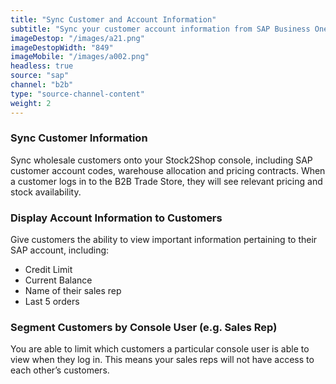 ```yaml
---
title: "Sync Customer and Account Information"
subtitle: "Sync your customer account information from SAP Business One to the B2B Trade Store."
imageDestop: "/images/a21.png"
imageDestopWidth: "849"
imageMobile: "/images/a002.png"
headless: true
source: "sap"
channel: "b2b"
type: "source-channel-content"
weight: 2
---
```


### Sync Customer Information
Sync wholesale customers onto your Stock2Shop console, including SAP customer account codes, warehouse allocation and pricing contracts. When a customer logs in to the B2B Trade Store, they will see relevant pricing and stock availability. 

### Display Account Information to Customers
Give customers the ability to view important information pertaining to their SAP account, including: 
- Credit Limit 
- Current Balance
- Name of their sales rep 
- Last 5 orders

### Segment Customers by Console User (e.g. Sales Rep)
You are able to limit which customers a particular console user is able to view when they log in. This means your sales reps will not have access to each other’s customers.